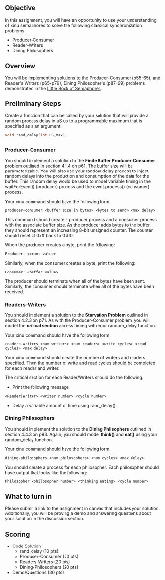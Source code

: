 ## Objective

In this assignment, you will have an opportunity to use your understanding of xinu semaphores to solve the following classical synchronization problems.

* Producer-Consumer
* Reader-Writers 
* Dining Philosophers

## Overview

You will be implementing solutions to the Producer-Consumer (p55-65),
and Reader's Writers (p65-p79), Dining Philosopher's (p87-99) problems
demonstrated in the
[Little Book of Semaphores](http://greenteapress.com/wp/semaphores/). 

## Preliminary Steps

Create a function that can be called by your solution that will provide a random process delay in uS up to a programmable maximum that is specified as a an argument.

```c
void rand_delay(int uS_max);
```

## 

### Producer-Consumer

You should implement a solution to the **Finite Buffer
Producer-Consumer** problem outlined in section 4.1.4 on p61. The
buffer size will be parameterizable. You will also use your random
delay process to inject random delays into the production and
consumption of the data for the buffer. This random delay would be
used to model variable timing in the waitForEvent() (producer) process
and the event.process() (consumer) process. 

Your xinu command should have the following form.

```
producer-consumer <buffer size in bytes> <bytes to send> <max delay>
```

This command should create a producer process and a consumer process
with the associate buffer size. As the producer adds bytes to the
buffer, they should represent an increasing 8-bit unsigned
counter. The counter should reset at 0xff back to 0x00.

When the producer creates a byte, print the following:

```
Producer: <count value>
```

Similarly, when the consumer creates a byte, print the following:

```
Consumer: <buffer value> 
```

The producer should terminate when all of the bytes have been
sent. Similarly, the consumer should terminate when all of the bytes
have been received.

### Readers-Writers

You should implement a solution to the **Starvation Problem** outlined
in section 4.2.3 on p71. As with the Producer-Consumer problem, you
will model the **critical section** access timing with your
random_delay function.

Your xinu command should have the following form. 

```
readers-writers <num writers> <num readers> <write cycles> <read cycles> <max delay>
```

Your xinu command should create the number of writers and readers
specified. Then the number of write and read cycles should be
completed for each reader and writer.

The critical section for each Reader/Writers should do the following. 

* Print the following message

```
<Reader|Writer> <writer number> <cycle number>
```
* Delay a variable amount of time using rand_delay().

### Dining Philosophers

You should implement the solution to the **Dining Philsophers**
outlined in section 4.4.3 on p93. Again, you should model **think()**
and **eat()** using your random_delay function.

Your xinu command should have the following form.

```
dining-philosophers <num philosophers> <num cycles> <max delay>
```

You should create a process for each philosopher. Each philosopher
should have output that looks like the following:

```
Philosopher <philosopher number> <thinking|eating> <cycle number>
```

## What to turn in

Please submit a link to the assignment in canvas that includes your
solution. Additionally, you will be proving a demo and answering
questions about your solution in the discussion section.

## Scoring

* Code Solution 
  * rand_delay (10 pts) 
  * Producer-Consumer (20 pts)
  * Readers-Writers (20 pts)
  * Dining-Philosophers (20 pts)
* Demo/Questions (30 pts) 
